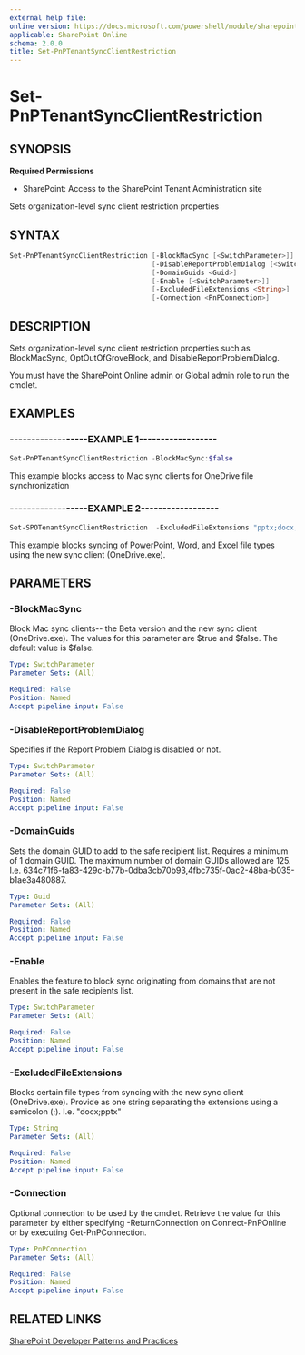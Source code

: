 ```yaml
---
external help file:
online version: https://docs.microsoft.com/powershell/module/sharepoint-pnp/set-pnptenantsyncclientrestriction
applicable: SharePoint Online
schema: 2.0.0
title: Set-PnPTenantSyncClientRestriction
---
```


# Set-PnPTenantSyncClientRestriction

## SYNOPSIS

**Required Permissions**

* SharePoint: Access to the SharePoint Tenant Administration site

Sets organization-level sync client restriction properties

## SYNTAX 

```powershell
Set-PnPTenantSyncClientRestriction [-BlockMacSync [<SwitchParameter>]]
                                   [-DisableReportProblemDialog [<SwitchParameter>]]
                                   [-DomainGuids <Guid>]
                                   [-Enable [<SwitchParameter>]]
                                   [-ExcludedFileExtensions <String>]
                                   [-Connection <PnPConnection>]
```

## DESCRIPTION
Sets organization-level sync client restriction properties such as BlockMacSync, OptOutOfGroveBlock, and DisableReportProblemDialog.

You must have the SharePoint Online admin or Global admin role to run the cmdlet.

## EXAMPLES

### ------------------EXAMPLE 1------------------
```powershell
Set-PnPTenantSyncClientRestriction -BlockMacSync:$false
```

This example blocks access to Mac sync clients for OneDrive file synchronization

### ------------------EXAMPLE 2------------------
```powershell
Set-SPOTenantSyncClientRestriction  -ExcludedFileExtensions "pptx;docx;xlsx"
```

This example blocks syncing of PowerPoint, Word, and Excel file types using the new sync client (OneDrive.exe).

## PARAMETERS

### -BlockMacSync
Block Mac sync clients-- the Beta version and the new sync client (OneDrive.exe). The values for this parameter are $true and $false. The default value is $false.

```yaml
Type: SwitchParameter
Parameter Sets: (All)

Required: False
Position: Named
Accept pipeline input: False
```

### -DisableReportProblemDialog
Specifies if the Report Problem Dialog is disabled or not.

```yaml
Type: SwitchParameter
Parameter Sets: (All)

Required: False
Position: Named
Accept pipeline input: False
```

### -DomainGuids
Sets the domain GUID to add to the safe recipient list. Requires a minimum of 1 domain GUID. The maximum number of domain GUIDs allowed are 125. I.e. 634c71f6-fa83-429c-b77b-0dba3cb70b93,4fbc735f-0ac2-48ba-b035-b1ae3a480887.

```yaml
Type: Guid
Parameter Sets: (All)

Required: False
Position: Named
Accept pipeline input: False
```

### -Enable
Enables the feature to block sync originating from domains that are not present in the safe recipients list.

```yaml
Type: SwitchParameter
Parameter Sets: (All)

Required: False
Position: Named
Accept pipeline input: False
```

### -ExcludedFileExtensions
Blocks certain file types from syncing with the new sync client (OneDrive.exe). Provide as one string separating the extensions using a semicolon (;). I.e. "docx;pptx"

```yaml
Type: String
Parameter Sets: (All)

Required: False
Position: Named
Accept pipeline input: False
```

### -Connection
Optional connection to be used by the cmdlet. Retrieve the value for this parameter by either specifying -ReturnConnection on Connect-PnPOnline or by executing Get-PnPConnection.

```yaml
Type: PnPConnection
Parameter Sets: (All)

Required: False
Position: Named
Accept pipeline input: False
```

## RELATED LINKS

[SharePoint Developer Patterns and Practices](https://aka.ms/sppnp)
